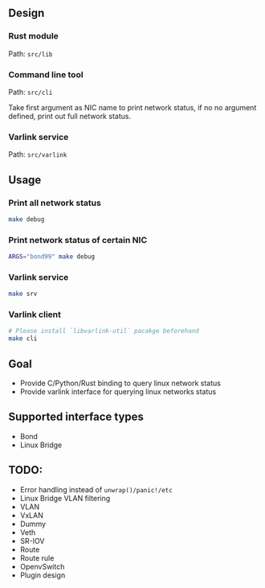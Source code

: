 ## Design

### Rust module

Path: `src/lib`

### Command line tool

Path: `src/cli`

Take first argument as NIC name to print network status, if no no argument
defined, print out full network status.

### Varlink service

Path: `src/varlink`

## Usage

### Print all network status

```bash
make debug
```

### Print network status of certain NIC

```bash
ARGS="bond99" make debug
```

### Varlink service

```bash
make srv
```

### Varlink client

```bash
# Please install `libvarlink-util` pacakge beforehand
make cli
```

## Goal

 * Provide C/Python/Rust binding to query linux network status
 * Provide varlink interface for querying linux networks status

## Supported interface types
 * Bond
 * Linux Bridge

## TODO:
 * Error handling instead of `unwrap()/panic!/etc`
 * Linux Bridge VLAN filtering
 * VLAN
 * VxLAN
 * Dummy
 * Veth
 * SR-IOV
 * Route
 * Route rule
 * OpenvSwitch
 * Plugin design
